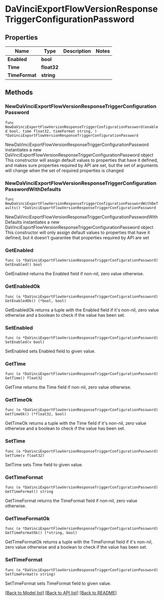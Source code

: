 # DaVinciExportFlowVersionResponseTriggerConfigurationPassword

## Properties

Name | Type | Description | Notes
------------ | ------------- | ------------- | -------------
**Enabled** | **bool** |  | 
**Time** | **float32** |  | 
**TimeFormat** | **string** |  | 

## Methods

### NewDaVinciExportFlowVersionResponseTriggerConfigurationPassword

`func NewDaVinciExportFlowVersionResponseTriggerConfigurationPassword(enabled bool, time float32, timeFormat string, ) *DaVinciExportFlowVersionResponseTriggerConfigurationPassword`

NewDaVinciExportFlowVersionResponseTriggerConfigurationPassword instantiates a new DaVinciExportFlowVersionResponseTriggerConfigurationPassword object
This constructor will assign default values to properties that have it defined,
and makes sure properties required by API are set, but the set of arguments
will change when the set of required properties is changed

### NewDaVinciExportFlowVersionResponseTriggerConfigurationPasswordWithDefaults

`func NewDaVinciExportFlowVersionResponseTriggerConfigurationPasswordWithDefaults() *DaVinciExportFlowVersionResponseTriggerConfigurationPassword`

NewDaVinciExportFlowVersionResponseTriggerConfigurationPasswordWithDefaults instantiates a new DaVinciExportFlowVersionResponseTriggerConfigurationPassword object
This constructor will only assign default values to properties that have it defined,
but it doesn't guarantee that properties required by API are set

### GetEnabled

`func (o *DaVinciExportFlowVersionResponseTriggerConfigurationPassword) GetEnabled() bool`

GetEnabled returns the Enabled field if non-nil, zero value otherwise.

### GetEnabledOk

`func (o *DaVinciExportFlowVersionResponseTriggerConfigurationPassword) GetEnabledOk() (*bool, bool)`

GetEnabledOk returns a tuple with the Enabled field if it's non-nil, zero value otherwise
and a boolean to check if the value has been set.

### SetEnabled

`func (o *DaVinciExportFlowVersionResponseTriggerConfigurationPassword) SetEnabled(v bool)`

SetEnabled sets Enabled field to given value.


### GetTime

`func (o *DaVinciExportFlowVersionResponseTriggerConfigurationPassword) GetTime() float32`

GetTime returns the Time field if non-nil, zero value otherwise.

### GetTimeOk

`func (o *DaVinciExportFlowVersionResponseTriggerConfigurationPassword) GetTimeOk() (*float32, bool)`

GetTimeOk returns a tuple with the Time field if it's non-nil, zero value otherwise
and a boolean to check if the value has been set.

### SetTime

`func (o *DaVinciExportFlowVersionResponseTriggerConfigurationPassword) SetTime(v float32)`

SetTime sets Time field to given value.


### GetTimeFormat

`func (o *DaVinciExportFlowVersionResponseTriggerConfigurationPassword) GetTimeFormat() string`

GetTimeFormat returns the TimeFormat field if non-nil, zero value otherwise.

### GetTimeFormatOk

`func (o *DaVinciExportFlowVersionResponseTriggerConfigurationPassword) GetTimeFormatOk() (*string, bool)`

GetTimeFormatOk returns a tuple with the TimeFormat field if it's non-nil, zero value otherwise
and a boolean to check if the value has been set.

### SetTimeFormat

`func (o *DaVinciExportFlowVersionResponseTriggerConfigurationPassword) SetTimeFormat(v string)`

SetTimeFormat sets TimeFormat field to given value.



[[Back to Model list]](../README.md#documentation-for-models) [[Back to API list]](../README.md#documentation-for-api-endpoints) [[Back to README]](../README.md)


